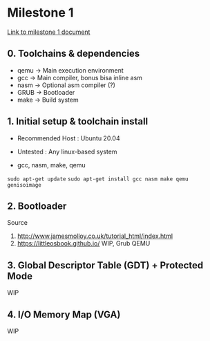 # Milestone 1
[Link to milestone 1 document](https://docs.google.com/document/d/1ebhX-D_bNafray9C6T8cmgAy8_E58i_uWkngrNWHjr4/edit#)

## 0. Toolchains & dependencies
- qemu -> Main execution environment
- gcc  -> Main compiler, bonus bisa inline asm
- nasm -> Optional asm compiler (?)
- GRUB -> Bootloader
- make -> Build system


## 1. Initial setup & toolchain install
- Recommended Host : Ubuntu 20.04
- Untested : Any linux-based system

- gcc, nasm, make, qemu

`sudo apt-get update`
`sudo apt-get install gcc nasm make qemu genisoimage`


## 2. Bootloader
Source
1. http://www.jamesmolloy.co.uk/tutorial_html/index.html
2. https://littleosbook.github.io/
WIP, Grub QEMU


## 3. Global Descriptor Table (GDT) + Protected Mode
WIP


## 4. I/O Memory Map (VGA)
WIP
